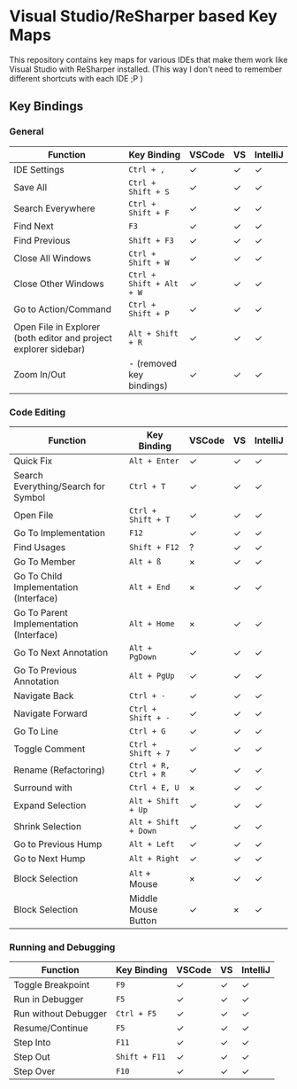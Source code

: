 # Visual Studio/ReSharper based Key Maps

This repository contains key maps for various IDEs that make them work like Visual Studio with ReSharper installed. (This way I don't need to remember different shortcuts with each IDE ;P )

## Key Bindings

### General

| Function | Key Binding | VSCode | VS | IntelliJ
| -------- | ----------- | ------ | -- | --------
| IDE Settings | `Ctrl + ,` | ✓ | ✓ | ✓
| Save All | `Ctrl + Shift + S` | ✓ | ✓ | ✓
| Search Everywhere | `Ctrl + Shift + F` | ✓ | ✓ | ✓
| Find Next | `F3` | ✓ | ✓ | ✓
| Find Previous | `Shift + F3` | ✓ | ✓ | ✓
| Close All Windows | `Ctrl + Shift + W` | ✓ | ✓ | ✓
| Close Other Windows | `Ctrl + Shift + Alt + W` | ✓ | ✓ | ✓
| Go to Action/Command | `Ctrl + Shift + P` | ✓ | ✓ | ✓
| Open File in Explorer (both editor and project explorer sidebar) | `Alt + Shift + R` | ✓ | ✓ | ✓
| Zoom In/Out | - (removed key bindings) | ✓ | ✓ | ✓

### Code Editing

| Function | Key Binding | VSCode | VS | IntelliJ
| -------- | ----------- | ------ | -- | --------
| Quick Fix | `Alt + Enter` | ✓ | ✓ | ✓
| Search Everything/Search for Symbol | `Ctrl + T` | ✓ | ✓ | ✓
| Open File | `Ctrl + Shift + T` | ✓ | ✓ | ✓
| Go To Implementation | `F12` | ✓ | ✓ | ✓
| Find Usages | `Shift + F12` | ? | ✓ | ✓
| Go To Member | `Alt + ß` | × | ✓ | ✓
| Go To Child Implementation (Interface) | `Alt + End` | × | ✓ | ✓
| Go To Parent Implementation (Interface) | `Alt + Home` | × | ✓ | ✓
| Go To Next Annotation | `Alt + PgDown` | ✓ | ✓ | ✓
| Go To Previous Annotation | `Alt + PgUp` | ✓ | ✓ | ✓
| Navigate Back | `Ctrl + -` | ✓ | ✓ | ✓
| Navigate Forward | `Ctrl + Shift + -` | ✓ | ✓ | ✓
| Go To Line | `Ctrl + G` | ✓ | ✓ | ✓
| Toggle Comment | `Ctrl + Shift + 7` | ✓ | ✓ | ✓
| Rename (Refactoring) | `Ctrl + R, Ctrl + R` | ✓ | ✓ | ✓
| Surround with | `Ctrl + E, U` | × | ✓ | ✓
| Expand Selection | `Alt + Shift + Up` | ✓ | ✓ | ✓
| Shrink Selection | `Alt + Shift + Down` | ✓ | ✓ | ✓
| Go to Previous Hump | `Alt + Left` | ✓ | ✓ | ✓
| Go to Next Hump | `Alt + Right` | ✓ | ✓ | ✓
| Block Selection | `Alt` + Mouse | × | ✓ | ✓
| Block Selection | Middle Mouse Button | ✓ | × | ✓

### Running and Debugging

| Function | Key Binding | VSCode | VS | IntelliJ
| -------- | ----------- | ------ | -- | --------
| Toggle Breakpoint | `F9` | ✓ | ✓ | ✓
| Run in Debugger | `F5` | ✓ | ✓ | ✓
| Run without Debugger | `Ctrl + F5` | ✓ | ✓ | ✓
| Resume/Continue | `F5` | ✓ | ✓ | ✓
| Step Into | `F11` | ✓ | ✓ | ✓
| Step Out | `Shift + F11` | ✓ | ✓ | ✓
| Step Over | `F10` | ✓ | ✓ | ✓
